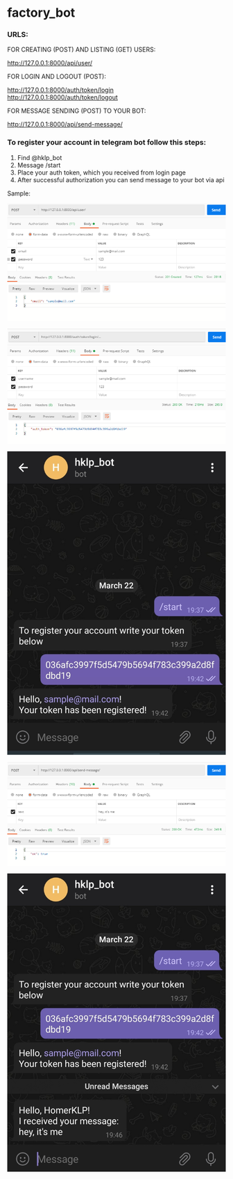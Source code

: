 # factory_bot

### URLS:

FOR CREATING (POST) AND LISTING (GET) USERS:

http://127.0.0.1:8000/api/user/

FOR LOGIN AND LOGOUT (POST):

http://127.0.0.1:8000/auth/token/login \
http://127.0.0.1:8000/auth/token/logout

FOR MESSAGE SENDING (POST) TO YOUR BOT:

http://127.0.0.1:8000/api/send-message/


### To register your account in telegram bot follow this steps:

1) Find @hklp_bot
2) Message /start
3) Place your auth token, which you received from login page
4) After successful authorization you can send message to your bot via api


Sample:

![1](pics/1.PNG)

![2](pics/2.PNG)

<img src="pics/3.jpg" width="530">

![4](pics/4.PNG)

<img src="pics/5.jpg" width="530">
